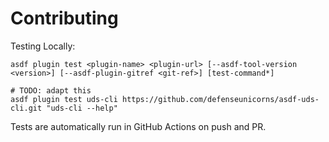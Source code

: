 # Contributing

Testing Locally:

```shell
asdf plugin test <plugin-name> <plugin-url> [--asdf-tool-version <version>] [--asdf-plugin-gitref <git-ref>] [test-command*]

# TODO: adapt this
asdf plugin test uds-cli https://github.com/defenseunicorns/asdf-uds-cli.git "uds-cli --help"
```

Tests are automatically run in GitHub Actions on push and PR.
